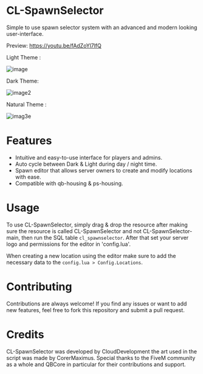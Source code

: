 # CL-SpawnSelector
Simple to use spawn selector system with an advanced and modern looking user-interface.

Preview: https://youtu.be/fAdZoYl7lfQ

Light Theme :

![image](https://github.com/NevoSwissa/CL-SpawnSelector/assets/96447671/b127e8d4-ecf6-4ff5-b60a-af8d2f977e0a)

Dark Theme:

![image2](https://github.com/NevoSwissa/CL-SpawnSelector/assets/96447671/b556fefe-b3d4-4b0d-a9c8-312651ffc965)

Natural Theme :

![imag3e](https://github.com/NevoSwissa/CL-SpawnSelector/assets/96447671/7b0d9069-f650-45eb-a7dc-c45c49ade843)

# Features

- Intuitive and easy-to-use interface for players and admins.
- Auto cycle between Dark & Light during day / night time.
- Spawn editor that allows server owners to create and modify locations with ease.
- Compatible with qb-housing & ps-housing.

# Usage

To use CL-SpawnSelector, simply drag & drop the resource after making sure the resource is called CL-SpawnSelector and not CL-SpawnSelector-main, then run the SQL table `cl_spawnselector`. After that set your server logo and permissions for the editor in 'config.lua'. 

When creating a new location using the editor make sure to add the necessary data to the `config.lua > Config.Locations`.

# Contributing

Contributions are always welcome! If you find any issues or want to add new features, feel free to fork this repository and submit a pull request.

# Credits

CL-SpawnSelector was developed by CloudDevelopment the art used in the script was made by CorerMaximus. Special thanks to the FiveM community as a whole and QBCore in particular for their contributions and support.
